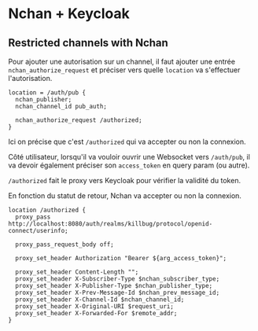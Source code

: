 # Nchan + Keycloak

## Restricted channels with Nchan

Pour ajouter une autorisation sur un channel, il faut ajouter une entrée `nchan_authorize_request` et préciser vers quelle `location` va s'effectuer l'autorisation.

```
location = /auth/pub {
  nchan_publisher;
  nchan_channel_id pub_auth;

  nchan_authorize_request /authorized;
}
```

Ici on précise que c'est `/authorized` qui va accepter ou non la connexion.

Côté utilisateur, lorsqu'il va vouloir ouvrir une Websocket vers `/auth/pub`, il va devoir également préciser son `access_token` en query param (ou autre).

`/authorized` fait le proxy vers Keycloak pour vérifier la validité du token.

En fonction du statut de retour, Nchan va accepter ou non la connexion.

```
location /authorized {
  proxy_pass http://localhost:8080/auth/realms/killbug/protocol/openid-connect/userinfo;

  proxy_pass_request_body off;

  proxy_set_header Authorization "Bearer ${arg_access_token}";

  proxy_set_header Content-Length "";
  proxy_set_header X-Subscriber-Type $nchan_subscriber_type;
  proxy_set_header X-Publisher-Type $nchan_publisher_type;
  proxy_set_header X-Prev-Message-Id $nchan_prev_message_id;
  proxy_set_header X-Channel-Id $nchan_channel_id;
  proxy_set_header X-Original-URI $request_uri;
  proxy_set_header X-Forwarded-For $remote_addr;
}
```

